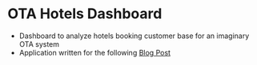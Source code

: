 # OTA Hotels Dashboard

- Dashboard to analyze hotels booking customer base for an imaginary OTA system
- Application written for the following [Blog Post](https://medium.com/@rishighai97/building-interactive-business-dashboards-for-online-travel-agencies-using-dash-framework-967c1ecfdc13)
